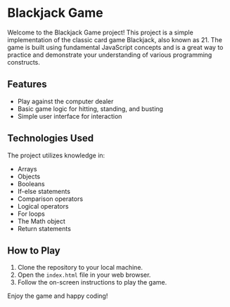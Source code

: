# Blackjack Game

Welcome to the Blackjack Game project! This project is a simple implementation of the classic card game Blackjack, also known as 21. The game is built using fundamental JavaScript concepts and is a great way to practice and demonstrate your understanding of various programming constructs.

## Features

- Play against the computer dealer
- Basic game logic for hitting, standing, and busting
- Simple user interface for interaction

## Technologies Used

The project utilizes knowledge in:

- Arrays
- Objects
- Booleans
- If-else statements
- Comparison operators
- Logical operators
- For loops
- The Math object
- Return statements

## How to Play

1. Clone the repository to your local machine.
2. Open the `index.html` file in your web browser.
3. Follow the on-screen instructions to play the game.

Enjoy the game and happy coding!